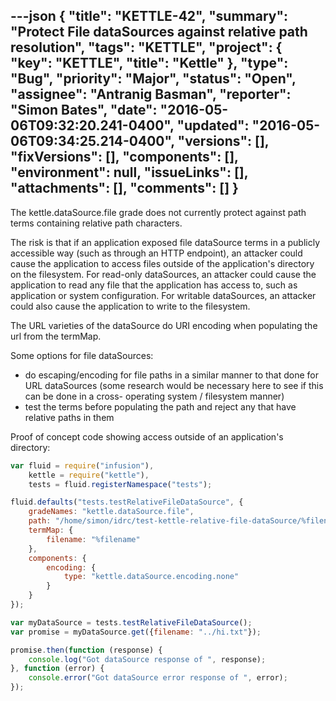 ---json
{
  "title": "KETTLE-42",
  "summary": "Protect File dataSources against relative path resolution",
  "tags": "KETTLE",
  "project": {
    "key": "KETTLE",
    "title": "Kettle"
  },
  "type": "Bug",
  "priority": "Major",
  "status": "Open",
  "assignee": "Antranig Basman",
  "reporter": "Simon Bates",
  "date": "2016-05-06T09:32:20.241-0400",
  "updated": "2016-05-06T09:34:25.214-0400",
  "versions": [],
  "fixVersions": [],
  "components": [],
  "environment": null,
  "issueLinks": [],
  "attachments": [],
  "comments": []
}
---
The kettle.dataSource.file grade does not currently protect against path terms containing relative path characters.

The risk is that if an application exposed file dataSource terms in a publicly accessible way (such as through an HTTP endpoint), an attacker could cause the application to access files outside of the application's directory on the filesystem. For read-only dataSources, an attacker could cause the application to read any file that the application has access to, such as application or system configuration. For writable dataSources, an attacker could also cause the application to write to the filesystem.

The URL varieties of the dataSource do URI encoding when populating the url from the termMap.

Some options for file dataSources:

* do escaping/encoding for file paths in a similar manner to that done for URL dataSources (some research would be necessary here to see if this can be done in a cross- operating system / filesystem manner)
* test the terms before populating the path and reject any that have relative paths in them

Proof of concept code showing access outside of an application's directory:

```javascript
var fluid = require("infusion"),
    kettle = require("kettle"),
    tests = fluid.registerNamespace("tests");

fluid.defaults("tests.testRelativeFileDataSource", {
    gradeNames: "kettle.dataSource.file",
    path: "/home/simon/idrc/test-kettle-relative-file-dataSource/%filename",
    termMap: {
        filename: "%filename"
    },
    components: {
        encoding: {
            type: "kettle.dataSource.encoding.none"
        }
    }
});

var myDataSource = tests.testRelativeFileDataSource();
var promise = myDataSource.get({filename: "../hi.txt"});

promise.then(function (response) {
    console.log("Got dataSource response of ", response);
}, function (error) {
    console.error("Got dataSource error response of ", error);
});
```

        